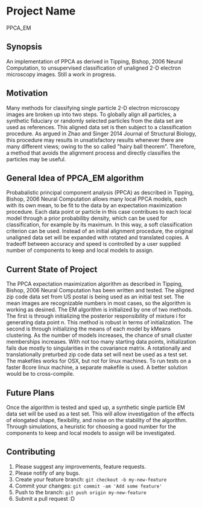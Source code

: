 # Project Name

PPCA_EM

## Synopsis
An implementation of PPCA as derived in Tipping, Bishop, 2006 Neural Computation, to unsupervised classification of unaligned 2-D electron microscopy images. Still a work in progress.

## Motivation



Many methods for classifying single particle 2-D electron microscopy images are broken up into two steps. To globally align all particles, a synthetic fiduciary or randomly selected particles from the data set are used as references. This aligned data set is then subject to a classification procedure. As argued in Zhao and Singer 2014 Journal of Structural Biology, this procedure may results in unsatisfactory results whenever there are many different views; owing to the so called "hairy ball theorem". Therefore, a method that avoids the alignment process and directly classifies the particles may be useful. 

## General Idea of PPCA_EM algorithm
Probabalistic principal component analysis (PPCA) as described in Tipping, Bishop, 2006 Neural Computation allows many local PPCA models, each with its own mean, to be fit to the data by an expectation maximization procedure. Each data point or particle in this case contribues to each local model through a prior probabiliby density, which can be used for classification, for example by its maximum. In this way, a soft classification criterion can be used. Instead of an initial alignment procedure, the original unaligned data set will be expanded with rotated and translated copies. A tradeoff between accuracy and speed is controlled by a user supplied number of components to keep and local models to assign. 

## Current State of Project
The PPCA expectation maximization algorithm as described in Tipping, Bishop, 2006 Neural Computation has been written and tested. The aligned zip code data set from US postal is being used as an initial test set. The mean images are recognizable numbers in most cases, so the algorithm is working as desined. The EM algorithm is initialized by one of two methods. The first is through initializing the posterior responsibility of mixture i for generating data point n. This method is robust in terms of initialization. The second is through initializing the means of each model by kMeans clustering. As the number of models increases, the chance of small cluster memberships increases. With not too many starting data points, initialization fails due mostly to singularities in the covariance matrix. 
A rotationally and translationally preturbed zip code data set will next be used as a test set. The makefiles works for OSX, but not for linux machines. To run tests on a faster 8core linux machine, a separate makefile is used. A better solution would be to cross-compile. 

## Future Plans
Once the algorithm is tested and sped up, a synthetic single particle EM data set will be used as a test set. This will allow investigation of the effects of elongated shape, flexibility, and noise on the stability of the algorithm. Through simulations, a heuristic for choosing a good number for the components to keep and local models to assign will be investigated. 

## Contributing

1. Please suggest any improvements, feature requests. 
2. Please notify of any bugs. 
2. Create your feature branch: `git checkout -b my-new-feature`
3. Commit your changes: `git commit -am 'Add some feature'`
4. Push to the branch: `git push origin my-new-feature`
5. Submit a pull request :D